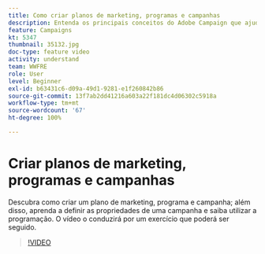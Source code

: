 ```yaml
---
title: Como criar planos de marketing, programas e campanhas
description: Entenda os principais conceitos do Adobe Campaign que ajudam a planejar, executar e medir com eficiência as campanhas de marketing entre canais.
feature: Campaigns
kt: 5347
thumbnail: 35132.jpg
doc-type: feature video
activity: understand
team: WWFRE
role: User
level: Beginner
exl-id: b63431c6-d09a-49d1-9281-e1f260842b86
source-git-commit: 13f7ab2dd41216a603a22f181dc4d06302c5918a
workflow-type: tm+mt
source-wordcount: '67'
ht-degree: 100%

---
```


# Criar planos de marketing, programas e campanhas

Descubra como criar um plano de marketing, programa e campanha; além disso, aprenda a definir as propriedades de uma campanha e saiba utilizar a programação.
O vídeo o conduzirá por um exercício que poderá ser seguido.

>[!VIDEO](https://video.tv.adobe.com/v/35132?quality=12&learn=on)
